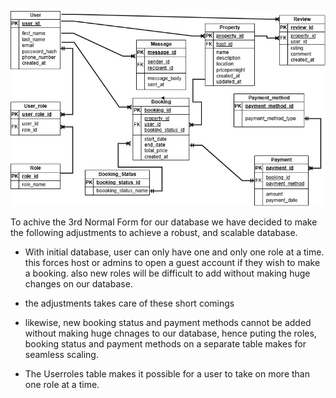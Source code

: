 ![alt text](Normalized_database.jpg)

To achive the 3rd Normal Form for our database we have decided to make the following adjustments to achieve a robust, and scalable database.

- With initial database, user can only have one and only one role at a time. this forces host or admins to open a guest account if they wish to make a booking. also new roles will be difficult to add without making huge changes on our database.
- the adjustments takes care of these short comings

- likewise, new booking status and payment methods cannot be added without making huge chnages to our database, hence puting the roles, booking status and payment methods on a separate table makes for seamless scaling.

 - The Userroles table makes it possible for a user to take on more than one role at a time.